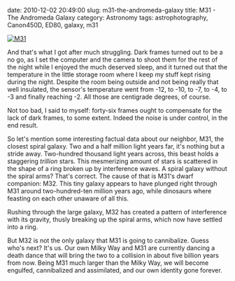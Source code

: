 date: 2010-12-02 20:49:00
slug: m31-the-andromeda-galaxy
title: M31 - The Andromeda Galaxy
category: Astronomy
tags: astrophotography, Canon450D, ED80, galaxy, m31

[![][1]][1]

And that's what I got after much struggling. Dark frames turned out to be a no
go, as I set the computer and the camera to shoot them for the rest of the
night while I enjoyed the much deserved sleep, and it turned out that the
temperature in the little storage room where I keep my stuff kept rising during
the night. Despite the room being outside and not being really that well
insulated, the sensor's temperature went from -12, to -10, to -7, to -4, to -3
and finally reaching -2. All those are centigrade degrees, of course.

Not too bad, I said to myself: forty-six frames ought to compensate for the
lack of dark frames, to some extent. Indeed the noise is under control, in the
end result.

So let's mention some interesting factual data about our neighbor, M31, the
closest spiral galaxy. Two and a half million light years far, it's nothing but
a stride away. Two-hundred thousand light years across, this beast holds a
staggering _trillion_ stars. This mesmerizing amount of stars is scattered in
the shape of a ring broken up by interference waves. A spiral galaxy without
the spiral arms? That's correct. The cause of that is M31's dwarf companion:
M32. This tiny galaxy appears to have plunged right through M31 around
two-hundred-ten million years ago, while dinosaurs where feasting on each other
unaware of all this.

Rushing through the large galaxy, M32 has created a pattern of interference
with its gravity, thusly breaking up the spiral arms, which now have settled
into a ring.

But M32 is not the only galaxy that M31 is going to cannibalize. Guess who's
next? It's us. Our own Milky Way and M31 are currently dancing a death dance
that will bring the two to a collision in about five billion years from now.
Being M31 much larger than the Milky Way, we will become engulfed, cannibalized
and assimilated, and our own identity gone forever.

[1]: |filename|/images/2010_m31.jpg "M31"
